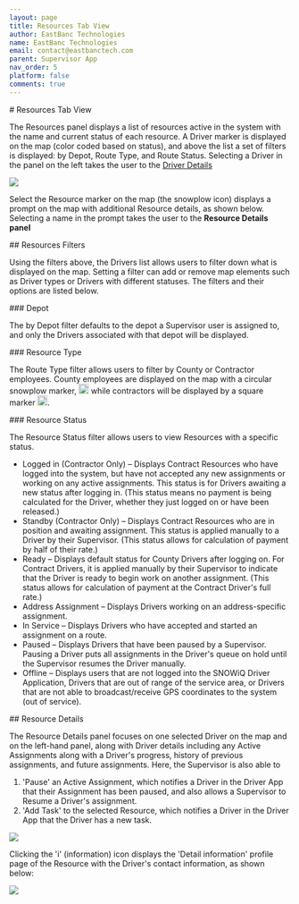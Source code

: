 ```yaml
---
layout: page
title: Resources Tab View
author: EastBanc Technologies
name: EastBanc Technologies
email: contact@eastbanctech.com
parent: Supervisor App
nav_order: 5
platform: false
comments: true
---
```

<section id="Resources-Tab-View" markdown="1">
# Resources Tab View

The Resources panel displays a list of resources active in the system with the name and current status of each resource. A Driver marker is displayed on the map (color coded based on status), and above the list a set of filters is displayed: by Depot, Route Type, and Route Status. Selecting a Driver in the panel on the left takes the user to the [Driver Details](#Driver-Details)

<img src="images/supervisor/sa-drivers-tab-view/drivers-tab.png" class="ios width-xl" data-lightbox="2" />

Select the Resource marker on the map (the snowplow icon) displays a prompt on the map with additional Resource details, as shown below. Selecting a name in the prompt takes the user to the **Resource Details panel**

<section id="Resources-Filters" markdown="1">
## Resources Filters

Using the filters above, the Drivers list allows users to filter down what is displayed on the map. Setting a filter can add or remove map elements such as Driver types or Drivers with different statuses. The filters and their options are listed below.

<section id="Depot" markdown="1">
### Depot

The by Depot filter defaults to the depot a Supervisor user is assigned to, and only the Drivers associated with that depot will be displayed. 
</section>

<section id="Resource-Type" markdown="1">
### Resource Type

The Route Type filter allows users to filter by County or Contractor employees. County employees are displayed on the map with a circular snowplow marker, <img src="images/supervisor/sa-drivers-tab-view/driver-logo.png" class="ios" style="min-width:18px; width:18px; border:none;"/> while contractors will be displayed by a square marker <img src="images/supervisor/sa-drivers-tab-view/driver-logo1.png" class="ios" style="min-width:18px; width:18px; border:none;"/>.
</section>

<section id="Resource-Status" markdown="1">
### Resource Status

The Resource Status filter allows users to view Resources with a specific status.

* Logged in (Contractor Only) –  Displays Contract Resources who have logged into the system, but have not accepted any new assignments or working on any active assignments. This status is for Drivers awaiting a new status after logging in. (This status means no payment is being calculated for the Driver, whether they just logged on or have been released.)
* Standby (Contractor Only) – Displays Contract Resources who are in position and awaiting assignment. This status is applied manually to a Driver by their Supervisor. (This status allows for calculation of payment by half of their rate.)   
* Ready – Displays default status for County Drivers after logging on. For Contract Drivers, it is applied manually by their Supervisor to indicate that the Driver  is ready to begin work on another assignment. (This status allows for calculation of payment at the Contract Driver's full rate.)
* Address Assignment – Displays Drivers working on an address-specific assignment.
* In Service – Displays Drivers who have accepted and started an assignment on a route.
* Paused  – Displays Drivers that have been paused by a Supervisor. Pausing a Driver puts all assignments in the Driver's queue on hold until the Supervisor resumes the Driver manually. 
* Offline  – Displays users that are not logged into the SNOWiQ Driver Application, Drivers that are out of range of the service area, or Drivers that are not able to broadcast/receive GPS coordinates to the system (out of service).
</section>
</section>

<section id="Resource-Details" markdown="1">
## Resource Details

The Resource Details panel focuses on one selected Driver on the map and on the left-hand panel, along with Driver details including any Active Assignments along with a Driver's progress, history of previous assignments, and future assignments. Here, the Supervisor is also able to 
1. 'Pause' an Active Assignment, which notifies a Driver in the Driver App that their Assignment has been paused, and also allows a Supervisor to Resume a Driver's assignment.  
1. 'Add Task' to the selected Resource, which notifies a Driver in the Driver App that the Driver has a new task. 

<img src="images/supervisor/sa-drivers-tab-view/driver-details.png" class="ios width-xl" data-lightbox="6" />

Clicking the 'i' (information) icon displays the 'Detail information' profile page of the Resource with the Driver's contact information, as shown below:

<img src="images/supervisor/sa-drivers-tab-view/driver-details1.png" class="ios width-xl" data-lightbox="8" />
</section>
</section>
